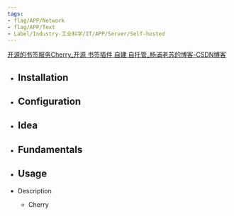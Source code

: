 ```yaml
---
tags:
- flag/APP/Network
- flag/APP/Text
- Label/Industry-工业科学/IT/APP/Server/Self-hosted
---
```


[开源的书签服务Cherry_开源 书签插件 自建 自托管_杨浦老苏的博客-CSDN博客](https://blog.csdn.net/wbsu2004/article/details/127238293)


- Installation
    - 

- Configuration
    - 

- Idea
    - 

- Fundamentals
    - 

- Usage
    - 

- Description
    - Cherry
